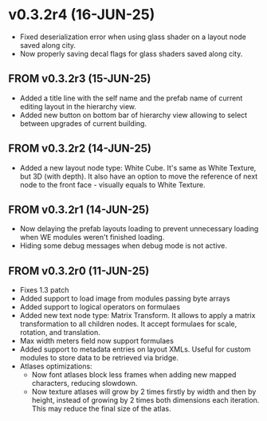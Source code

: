 # v0.3.2r4 (16-JUN-25)

- Fixed deserialization error when using glass shader on a layout node saved along city.
- Now properly saving decal flags for glass shaders saved along city.

## FROM v0.3.2r3 (15-JUN-25)

- Added a title line with the self name and the prefab name of current editing layout in the hierarchy view.
- Added new button on bottom bar of hierarchy view allowing to select between upgrades of current building.

## FROM v0.3.2r2 (14-JUN-25)

- Added a new layout node type: White Cube. It's same as White Texture, but 3D (with depth). It also have an option to move the reference of next node to the front face - visually equals to White Texture.

## FROM v0.3.2r1 (14-JUN-25)

- Now delaying the prefab layouts loading to prevent unnecessary loading when WE modules weren't finished loading.
- Hiding some debug messages when debug mode is not active.

## FROM v0.3.2r0 (11-JUN-25)

- Fixes 1.3 patch
- Added support to load image from modules passing byte arrays
- Added support to logical operators on formulaes
- Added new text node type: Matrix Transform. It allows to apply a matrix transformation to all children nodes. It accept formulaes for scale, rotation, and translation.
- Max width meters field now support formulaes 
- Added support to metadata entries on layout XMLs. Useful for custom modules to store data to be retrieved via bridge.
- Atlases optimizations:
  - Now font atlases block less frames when adding new mapped characters, reducing slowdown.
  - Now texture atlases will grow by 2 times firstly by width and then by height, instead of growing by 2 times both dimensions each iteration. This may reduce the final size of the atlas.
